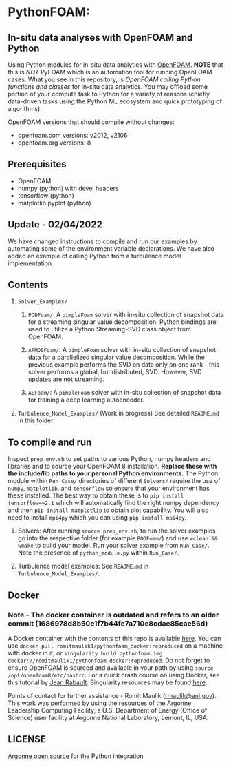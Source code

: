 # PythonFOAM:
## In-situ data analyses with OpenFOAM and Python

Using Python modules for in-situ data analytics with [OpenFOAM](https://www.openfoam.com).
**NOTE** that this is _NOT_ PyFOAM which is an automation tool for running OpenFOAM cases. What you see in this repository, is _OpenFOAM calling Python functions and classes_ for in-situ data analytics. You may offload some portion of your compute task to Python for a variety of reasons (chiefly data-driven tasks using the Python ML ecosystem and quick prototyping of algorithms).

OpenFOAM versions that should compile without changes:
- openfoam.com versions: v2012, v2106
- openfoam.org versions: 8


## Prerequisites

- OpenFOAM
- numpy (python) with devel headers
- tensorflow (python)
- matplotlib.pyplot (python)


## Update - 02/04/2022
We have changed instructions to compile and run our examples by automating some of the environment variable declarations. We have also added an example of calling Python from a turbulence model implementation. 


## Contents
1. `Solver_Examples/`
	1. `PODFoam/`: A `pimpleFoam` solver with in-situ collection of snapshot data for a streaming singular value decomposition. Python bindings are used to utilize a Python Streaming-SVD class object from OpenFOAM.

	2. `APMOSFoam/`: A `pimpleFoam` solver with in-situ collection of snapshot data for a parallelized singular value decomposition. While the previous example performs the SVD on data only on one rank - this solver performs a global, but distributed, SVD. However, SVD updates are not streaming.

	3. `AEFoam/`: A `pimpleFoam` solver with in-situ collection of snapshot data for training a deep learning autoencoder. 

2. `Turbulence_Model_Examples/` (Work in progress)
	See detailed `README.md` in this folder.

## To compile and run

Inspect `prep_env.sh` to set paths to various Python, numpy headers and libraries and to source your OpenFOAM 8 installation. **Replace these with the include/lib paths to your personal Python environments.** The Python module within `Run_Case/` directories of different `Solvers/` require the use of `numpy`, `matplotlib`, and `tensorflow` so ensure that your environment has these installed. The best way to obtain these is to `pip install tensorflow==2.1` which will automatically find the right numpy dependency and then `pip install matplotlib` to obtain plot capability. You will also need to install `mpi4py` which you can using `pip install mpi4py`.

1. Solvers: After running `source prep_env.sh`, to run the solver examples go into the respective folder (for example `PODFoam/`) and use `wclean && wmake` to build your model. Run your solver example from `Run_Case/`. Note the presence of `python_module.py` within `Run_Case/`.

2. Turbulence model examples: See `README.md` in `Turbulence_Model_Examples/`.


## Docker

### Note - The docker container is outdated and refers to an older commit (1686978d8b50e1f7b44fe7a710e8cdae85cae56d)

A Docker container with the contents of this repo is available [here](https://hub.docker.com/repository/docker/romitmaulik1/pythonfoam_docker). You can use `docker pull romitmaulik1/pythonfoam_docker:reproduced` on a machine with docker in it, or `singularity build pythonfoam.img docker://romitmaulik1/pythonfoam_docker:reproduced`. Do not forget to ensure OpenFOAM is sourced and available in your path by using `source /opt/openfoam8/etc/bashrc`. For a quick crash course on using Docker, see this tutorial by [Jean Rabault](https://github.com/jerabaul29/Cylinder2DFlowControlDRLParallel/blob/master/Docker/README_container.md). Singularity resources may be found [here](https://github.com/argonne-lcf/CompPerfWorkshop-2021/blob/main/03_containers/ALCF_Containers.pdf).

Points of contact for further assistance - Romit Maulik (rmaulik@anl.gov). This work was performed by using the resources of the Argonne Leadership Computing Facility, a U.S. Department of Energy (Office of Science) user facility at Argonne National Laboratory, Lemont, IL, USA. 

## LICENSE

[Argonne open source](LICENSE) for the Python integration
